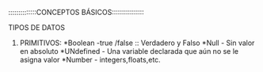 ::::::::::::::CONCEPTOS BÁSICOS::::::::::::::::

TIPOS DE DATOS
1. PRIMITIVOS:
        *Boolean -true /false :: Verdadero y Falso
        *Null - Sin valor en absoluto
        *UNdefined - Una variable declarada que aún no se le asigna valor
        *Number - integers,floats,etc.
